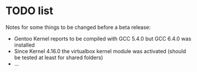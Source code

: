 # TODO list #

Notes for some things to be changed before a beta release:

 - Gentoo Kernel reports to be compiled with GCC 5.4.0 but GCC 6.4.0 was installed
 - Since Kernel 4.16.0 the virtualbox kernel module was activated (should be tested at least for shared folders)
 - ...
